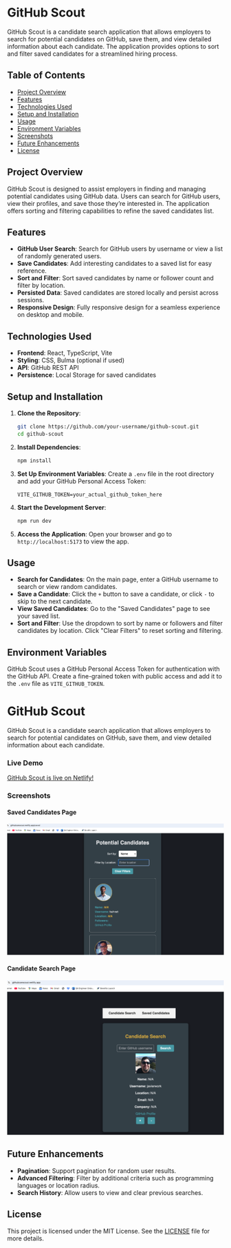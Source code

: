 # GitHub Scout

GitHub Scout is a candidate search application that allows employers to search for potential candidates on GitHub, save them, and view detailed information about each candidate. The application provides options to sort and filter saved candidates for a streamlined hiring process.

## Table of Contents

- [Project Overview](#project-overview)
- [Features](#features)
- [Technologies Used](#technologies-used)
- [Setup and Installation](#setup-and-installation)
- [Usage](#usage)
- [Environment Variables](#environment-variables)
- [Screenshots](#screenshots)
- [Future Enhancements](#future-enhancements)
- [License](#license)

## Project Overview

GitHub Scout is designed to assist employers in finding and managing potential candidates using GitHub data. Users can search for GitHub users, view their profiles, and save those they’re interested in. The application offers sorting and filtering capabilities to refine the saved candidates list.

## Features

- **GitHub User Search**: Search for GitHub users by username or view a list of randomly generated users.
- **Save Candidates**: Add interesting candidates to a saved list for easy reference.
- **Sort and Filter**: Sort saved candidates by name or follower count and filter by location.
- **Persisted Data**: Saved candidates are stored locally and persist across sessions.
- **Responsive Design**: Fully responsive design for a seamless experience on desktop and mobile.

## Technologies Used

- **Frontend**: React, TypeScript, Vite
- **Styling**: CSS, Bulma (optional if used)
- **API**: GitHub REST API
- **Persistence**: Local Storage for saved candidates

## Setup and Installation

1. **Clone the Repository**:
   ```bash
   git clone https://github.com/your-username/github-scout.git
   cd github-scout
   ```

2. **Install Dependencies**:
   ```bash
   npm install
   ```

3. **Set Up Environment Variables**:
   Create a `.env` file in the root directory and add your GitHub Personal Access Token:
   ```plaintext
   VITE_GITHUB_TOKEN=your_actual_github_token_here
   ```

4. **Start the Development Server**:
   ```bash
   npm run dev
   ```

5. **Access the Application**:
   Open your browser and go to `http://localhost:5173` to view the app.

## Usage

- **Search for Candidates**: On the main page, enter a GitHub username to search or view random candidates.
- **Save a Candidate**: Click the `+` button to save a candidate, or click `-` to skip to the next candidate.
- **View Saved Candidates**: Go to the "Saved Candidates" page to see your saved list.
- **Sort and Filter**: Use the dropdown to sort by name or followers and filter candidates by location. Click "Clear Filters" to reset sorting and filtering.

## Environment Variables

GitHub Scout uses a GitHub Personal Access Token for authentication with the GitHub API. Create a fine-grained token with public access and add it to the `.env` file as `VITE_GITHUB_TOKEN`.

# GitHub Scout

GitHub Scout is a candidate search application that allows employers to search for potential candidates on GitHub, save them, and view detailed information about each candidate.

### Live Demo
[GitHub Scout is live on Netlify!](https://githubcanscout.netlify.app/)

### Screenshots

#### Saved Candidates Page
![Saved Candidates Page](./Assets/saved-candidates-page.png)

#### Candidate Search Page
![Candidate Search Page](./Assets/candidate-search-page.png)

## Future Enhancements

- **Pagination**: Support pagination for random user results.
- **Advanced Filtering**: Filter by additional criteria such as programming languages or location radius.
- **Search History**: Allow users to view and clear previous searches.

## License

This project is licensed under the MIT License. See the [LICENSE](LICENSE) file for more details.